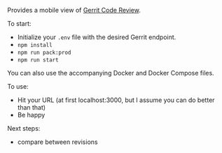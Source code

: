 Provides a mobile view of [Gerrit Code Review](https://www.gerritcodereview.com).

To start:
- Initialize your `.env` file with the desired Gerrit endpoint.
- `npm install`
- `npm run pack:prod`
- `npm run start`

You can also use the accompanying Docker and Docker Compose files.

To use:
- Hit your URL (at first localhost:3000, but I assume you can do better
  than that)
- Be happy

Next steps:
- compare between revisions
